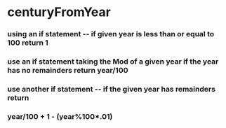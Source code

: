 # centuryFromYear 
### using an if statement -- if given year is less than or equal to 100 return 1
### use an if statement taking the Mod of a given year if the year has no remainders return year/100
### use another if statement -- if the given year has remainders return 
### year/100 + 1 - (year%100*.01)